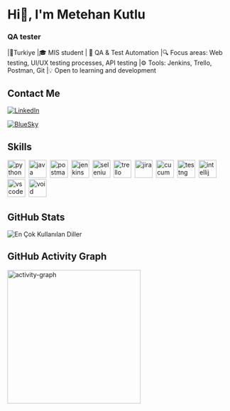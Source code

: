 # Hi👋, I'm Metehan Kutlu
### QA tester

|📍Turkiye
|🎓 MIS student | 🎯 QA & Test Automation
|🔍 Focus areas: Web testing, UI/UX testing processes, API testing
|⚙ Tools: Jenkins, Trello, Postman, Git
|💡 Open to learning and development

## Contact Me
<p><a href="https://www.linkedin.com/in/metehank/" target="_blank"><img src="https://img.shields.io/badge/LinkedIn-%230077B5.svg?&style=flat-square&logo=linkedin&logoColor=white" alt="LinkedIn"></a> </p>
<p><a href="https://bsky.app/profile/methoven.bsky.social" target="_blank"><img src="https://img.shields.io/badge/BlueSky-1DA1F2.svg?&style=flat-square&logo=bluesky&logoColor=white" alt="BlueSky"></a></p>

## Skills

<p align="left">
<img src="https://cdn.jsdelivr.net/gh/devicons/devicon/icons/python/python-original.svg" alt="python" width="40" height="40"/>&nbsp;
<img src="https://cdn.jsdelivr.net/gh/devicons/devicon/icons/java/java-original.svg" alt="java" width="40" height="40"/>&nbsp;
<img src="https://uxwing.com/wp-content/themes/uxwing/download/brands-and-social-media/postman-icon.png" alt="postman" width="40" height="40"/>&nbsp;
<img src="https://uxwing.com/wp-content/themes/uxwing/download/brands-and-social-media/jenkins-icon.png" alt="jenkins" width="40" height="40"/>&nbsp;
<img src="https://cdn.jsdelivr.net/gh/devicons/devicon/icons/selenium/selenium-original.svg" alt="selenium" width="40" height="40"/>&nbsp;
<img src="https://uxwing.com/wp-content/themes/uxwing/download/brands-and-social-media/trello-icon.png" alt="trello" width="40" height="40"/>&nbsp;
<img src="https://cdn.jsdelivr.net/gh/devicons/devicon/icons/jira/jira-original.svg" alt="jira" width="40" height="40"/>&nbsp;
<img src="https://cucumber.io/img/logo.svg" alt="cucumber" width="40" height="40"/>&nbsp;
<img src="https://plugins.jetbrains.com/files/21606/731709/icon/default.svg" alt="testng" width="40" height="40"/>&nbsp;
<img src="https://cdn.jsdelivr.net/gh/devicons/devicon/icons/intellij/intellij-original.svg" alt="intellij" width="40" height="40"/>&nbsp;
<img src="https://cdn.jsdelivr.net/gh/devicons/devicon/icons/vscode/vscode-original.svg" alt="vscode" width="40" height="40"/>&nbsp;
<img src="https://voideditor.com/icon.png?fe8088bdbfb5a2cf" alt="void" width="40" height="40"/>&nbsp;
</p>

## GitHub Stats

<img src="https://github-readme-stats.vercel.app/api/top-langs/?username=mthnk&layout=compact&theme=dark" alt="En Çok Kullanılan Diller" />

## GitHub Activity Graph

<img src="https://github-readme-activity-graph.vercel.app/graph?username=mthnk&radius=16&theme=react&area=true&order=5" height="300" alt="activity-graph" />

